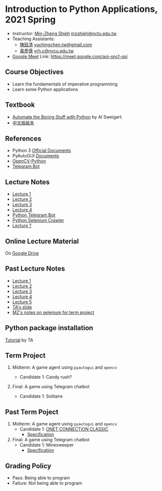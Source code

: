 # Introduction to Python Applications, 2021 Spring

+   Instructor: [Min-Zheng Shieh](mailto:mzshieh@nctu.edu.tw) mzshieh@nctu.edu.tw
+   Teaching Assistants: 
    + [陳鈺清](mailto:yuchingchen.tw@gmail.com) yuchingchen.tw@gmail.com
    + [黃彥儒](mailto:yrh.c@nycu.edu.tw) yrh.c@nycu.edu.tw
+   [Google Meet](https://meet.google.com/aoi-sncf-qsi) Link: https://meet.google.com/aoi-sncf-qsi

## Course Objectives

+   Learn the fundamentals of imperative programming
+   Learn some Python applications

## Textbook 
+   [Automate the Boring Stuff with Python](https://automatetheboringstuff.com/) by Al Sweigart.
+   [中文版紙本](https://www.tenlong.com.tw/products/9789865025977)

## References
+   Python 3 [Official Documents](https://docs.python.org/3/)
+   PyAutoGUI [Documents](https://pyautogui.readthedocs.io/en/latest/)
+   [OpenCV-Python](https://docs.opencv.org/master/d6/d00/tutorial_py_root.html)
+	[Telegram Bot](https://telegram.org/)

## Lecture Notes

+ [Lecture 1](https://hackmd.io/@truckski/HyEQXm6G_)
+ [Lecture 2](https://hackmd.io/@truckski/BkEgP7IQ_)
+ [Lecture 3](https://hackmd.io/@truckski/HkdMqaGSO)
+ [Lecture 4](https://hackmd.io/@truckski/SkBEZnPPO)
+ [Python Telegram Bot](https://hackmd.io/@yuchingtw/SJ1eDyVw_)
+ [Python Selenium Crawler](https://hackmd.io/@yuchingtw/BkUXN_v_u)
+ [Lecture ?](https://hackmd.io/@truckski/SkIz9uDjd)

## Online Lecture Material

On [Google Drive](https://drive.google.com/drive/folders/1TJVaP-GDk_hkYjBK3LdRje6qt5boBvbJ?usp=sharing)

## Past Lecture Notes

+ [Lecture 1](https://hackmd.io/s/rJ6hmNpUN)
+ [Lecture 2](https://hackmd.io/s/ByMfXEPDN)
+ [Lecture 3](https://hackmd.io/s/HJmvTOrcV)
+ [Lecture 4](https://hackmd.io/s/S17MXDc3N)
+ [Lecture 5](https://hackmd.io/@BpUgvpG2TZy_PvDRF1bwvw/B1SFdDye4?type=view)
+ [TA's slide](https://docs.google.com/presentation/d/1cY1txnYrNFKjYwyFOOAhwoqIJyra4fBt0wo-1A3_DNI/edit?usp=sharing)
+ [MZ's notes on selenium for term project](https://hackmd.io/@BpUgvpG2TZy_PvDRF1bwvw/Byn7todAH)

## Python package installation

[Tutorial](https://hackmd.io/@yuchingtw/S17rgKqfO) by TA

## Term Project
1. Midterm: A game agent using `pyautogui` and `opencv`
    + Candidate 1: Candy rush?

2. Final: A game using Telegram chatbot
    + Candidate 1: Solitaire

## Past Term Poject

1. Midterm: A game agent using `pyautogui` and `opencv`
    + Candidate 1: [ONET CONNECTION CLASSIC](https://html5games.com/Game/Onet-Connect-Classic/d6173a60-1b41-4b34-b4c3-aa4c5fc9ce35)
        - [Specification](https://hackmd.io/xpfE8ikzSES4fBQjM6zeBw)
2. Final: A game using Telegram chatbot
    + Candidate 1: Minesweeper
        - [Specification](https://hackmd.io/MGIfqtWMQ2CM9kNJNY5dmQ)

## Grading Policy

+   Pass: Being able to program
+   Failure: Not being able to program
